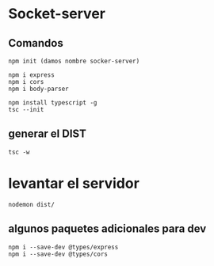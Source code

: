 # Socket-server

## Comandos
```
npm init (damos nombre socker-server)

npm i express
npm i cors
npm i body-parser

npm install typescript -g
tsc --init

````

## generar el DIST
```
tsc -w
````

# levantar el servidor
```
nodemon dist/
````

## algunos paquetes adicionales para dev
```
npm i --save-dev @types/express
npm i --save-dev @types/cors
```